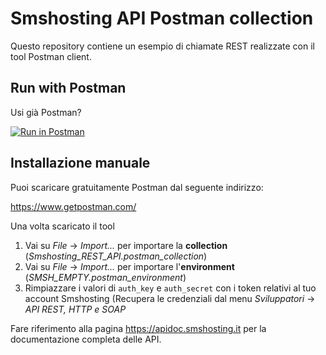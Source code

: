 # Smshosting API Postman collection

Questo repository contiene un esempio di chiamate REST realizzate con il tool Postman client.

Run with Postman
-------------

Usi già Postman?

[![Run in Postman](https://run.pstmn.io/button.svg)](https://apidoc.smshosting.it)



Installazione manuale
---------------------

Puoi scaricare gratuitamente Postman dal seguente indirizzo:

https://www.getpostman.com/

Una volta scaricato il tool

1.  Vai su _File_ -> _Import..._ per importare la **collection** (*Smshosting_REST_API.postman_collection*)
2.  Vai su _File_ -> _Import..._ per importare l'**environment** (*SMSH_EMPTY.postman_environment*)
3.  Rimpiazzare i valori di `auth_key` e `auth_secret` con i token relativi al tuo account Smshosting (Recupera le credenziali dal menu _Sviluppatori_ -> _API REST, HTTP e SOAP_


Fare riferimento alla pagina https://apidoc.smshosting.it per la documentazione completa delle API.

